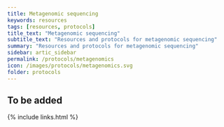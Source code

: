 ```yaml
---
title: Metagenomic sequencing
keywords: resources
tags: [resources, protocols]
title_text: "Metagenomic sequencing"
subtitle_text: "Resources and protocols for metagenomic sequencing"
summary: "Resources and protocols for metagenomic sequencing"
sidebar: artic_sidebar
permalink: /protocols/metagenomics
icon: /images/protocols/metagenomics.svg
folder: protocols
---
```


## To be added

{% include links.html %}
